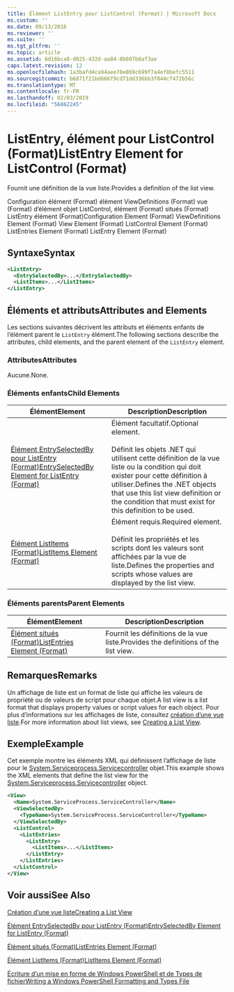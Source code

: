 ```yaml
---
title: Élément ListEntry pour ListControl (Format) | Microsoft Docs
ms.custom: ''
ms.date: 09/13/2016
ms.reviewer: ''
ms.suite: ''
ms.tgt_pltfrm: ''
ms.topic: article
ms.assetid: 6d16bca8-d025-432d-aa84-8b607b8af3ae
caps.latest.revision: 12
ms.openlocfilehash: 1a3bafd4ca94aee70e869c699f7a4ef8befc5511
ms.sourcegitcommit: b6871f21bd666f9cd71dd336bb3f844cf472b56c
ms.translationtype: MT
ms.contentlocale: fr-FR
ms.lasthandoff: 02/03/2019
ms.locfileid: "56862245"
---
```

# <a name="listentry-element-for-listcontrol-format"></a><span data-ttu-id="6963f-102">ListEntry, élément pour ListControl (Format)</span><span class="sxs-lookup"><span data-stu-id="6963f-102">ListEntry Element for ListControl (Format)</span></span>

<span data-ttu-id="6963f-103">Fournit une définition de la vue liste.</span><span class="sxs-lookup"><span data-stu-id="6963f-103">Provides a definition of the list view.</span></span>

<span data-ttu-id="6963f-104">Configuration élément (Format) élément ViewDefinitions (Format) vue (Format) d’élément objet ListControl, élément (Format) situés (Format) ListEntry élément (Format)</span><span class="sxs-lookup"><span data-stu-id="6963f-104">Configuration Element (Format) ViewDefinitions Element (Format) View Element (Format) ListControl Element (Format) ListEntries Element (Format) ListEntry Element (Format)</span></span>

## <a name="syntax"></a><span data-ttu-id="6963f-105">Syntaxe</span><span class="sxs-lookup"><span data-stu-id="6963f-105">Syntax</span></span>

```xml
<ListEntry>
  <EntrySelectedBy>...</EntrySelectedBy>
  <ListItems>...</ListItems>
</ListEntry>
```

## <a name="attributes-and-elements"></a><span data-ttu-id="6963f-106">Éléments et attributs</span><span class="sxs-lookup"><span data-stu-id="6963f-106">Attributes and Elements</span></span>

<span data-ttu-id="6963f-107">Les sections suivantes décrivent les attributs et éléments enfants de l’élément parent le `ListEntry` élément.</span><span class="sxs-lookup"><span data-stu-id="6963f-107">The following sections describe the attributes, child elements, and the parent element of the `ListEntry` element.</span></span>

### <a name="attributes"></a><span data-ttu-id="6963f-108">Attributes</span><span class="sxs-lookup"><span data-stu-id="6963f-108">Attributes</span></span>

<span data-ttu-id="6963f-109">Aucune.</span><span class="sxs-lookup"><span data-stu-id="6963f-109">None.</span></span>

### <a name="child-elements"></a><span data-ttu-id="6963f-110">Éléments enfants</span><span class="sxs-lookup"><span data-stu-id="6963f-110">Child Elements</span></span>

|<span data-ttu-id="6963f-111">Élément</span><span class="sxs-lookup"><span data-stu-id="6963f-111">Element</span></span>|<span data-ttu-id="6963f-112">Description</span><span class="sxs-lookup"><span data-stu-id="6963f-112">Description</span></span>|
|-------------|-----------------|
|[<span data-ttu-id="6963f-113">Élément EntrySelectedBy pour ListEntry (Format)</span><span class="sxs-lookup"><span data-stu-id="6963f-113">EntrySelectedBy Element for ListEntry (Format)</span></span>](./entryselectedby-element-for-listentry-for-listcontrol-format.md)|<span data-ttu-id="6963f-114">Élément facultatif.</span><span class="sxs-lookup"><span data-stu-id="6963f-114">Optional element.</span></span><br /><br /> <span data-ttu-id="6963f-115">Définit les objets .NET qui utilisent cette définition de la vue liste ou la condition qui doit exister pour cette définition à utiliser.</span><span class="sxs-lookup"><span data-stu-id="6963f-115">Defines the .NET objects that use this list view definition or the condition that must exist for this definition to be used.</span></span>|
|[<span data-ttu-id="6963f-116">Élément ListItems (Format)</span><span class="sxs-lookup"><span data-stu-id="6963f-116">ListItems Element (Format)</span></span>](./listitems-element-for-listentry-for-listcontrol-format.md)|<span data-ttu-id="6963f-117">Élément requis.</span><span class="sxs-lookup"><span data-stu-id="6963f-117">Required element.</span></span><br /><br /> <span data-ttu-id="6963f-118">Définit les propriétés et les scripts dont les valeurs sont affichées par la vue de liste.</span><span class="sxs-lookup"><span data-stu-id="6963f-118">Defines the properties and scripts whose values are displayed by the list view.</span></span>|

### <a name="parent-elements"></a><span data-ttu-id="6963f-119">Éléments parents</span><span class="sxs-lookup"><span data-stu-id="6963f-119">Parent Elements</span></span>

|<span data-ttu-id="6963f-120">Élément</span><span class="sxs-lookup"><span data-stu-id="6963f-120">Element</span></span>|<span data-ttu-id="6963f-121">Description</span><span class="sxs-lookup"><span data-stu-id="6963f-121">Description</span></span>|
|-------------|-----------------|
|[<span data-ttu-id="6963f-122">Élément situés (Format)</span><span class="sxs-lookup"><span data-stu-id="6963f-122">ListEntries Element (Format)</span></span>](./listentries-element-for-listcontrol-format.md)|<span data-ttu-id="6963f-123">Fournit les définitions de la vue liste.</span><span class="sxs-lookup"><span data-stu-id="6963f-123">Provides the definitions of the list view.</span></span>|

## <a name="remarks"></a><span data-ttu-id="6963f-124">Remarques</span><span class="sxs-lookup"><span data-stu-id="6963f-124">Remarks</span></span>

<span data-ttu-id="6963f-125">Un affichage de liste est un format de liste qui affiche les valeurs de propriété ou de valeurs de script pour chaque objet.</span><span class="sxs-lookup"><span data-stu-id="6963f-125">A list view is a list format that displays property values or script values for each object.</span></span> <span data-ttu-id="6963f-126">Pour plus d’informations sur les affichages de liste, consultez [création d’une vue liste](./creating-a-list-view.md).</span><span class="sxs-lookup"><span data-stu-id="6963f-126">For more information about list views, see [Creating a List View](./creating-a-list-view.md).</span></span>

## <a name="example"></a><span data-ttu-id="6963f-127">Exemple</span><span class="sxs-lookup"><span data-stu-id="6963f-127">Example</span></span>

<span data-ttu-id="6963f-128">Cet exemple montre les éléments XML qui définissent l’affichage de liste pour le [System.Serviceprocess.Servicecontroller](/dotnet/api/System.ServiceProcess.ServiceController) objet.</span><span class="sxs-lookup"><span data-stu-id="6963f-128">This example shows the XML elements that define the list view for the [System.Serviceprocess.Servicecontroller](/dotnet/api/System.ServiceProcess.ServiceController) object.</span></span>

```xml
<View>
  <Name>System.ServiceProcess.ServiceController</Name>
  <ViewSelectedBy>
    <TypeName>System.ServiceProcess.ServiceController</TypeName>
  </ViewSelectedBy>
  <ListControl>
    <ListEntries>
      <ListEntry>
        <ListItems>...</ListItems>
      </ListEntry>
    </ListEntries>
  </ListControl>
</View>
```

## <a name="see-also"></a><span data-ttu-id="6963f-129">Voir aussi</span><span class="sxs-lookup"><span data-stu-id="6963f-129">See Also</span></span>

[<span data-ttu-id="6963f-130">Création d’une vue liste</span><span class="sxs-lookup"><span data-stu-id="6963f-130">Creating a List View</span></span>](./creating-a-list-view.md)

[<span data-ttu-id="6963f-131">Élément EntrySelectedBy pour ListEntry (Format)</span><span class="sxs-lookup"><span data-stu-id="6963f-131">EntrySelectedBy Element for ListEntry (Format)</span></span>](./entryselectedby-element-for-listentry-for-listcontrol-format.md)

[<span data-ttu-id="6963f-132">Élément situés (Format)</span><span class="sxs-lookup"><span data-stu-id="6963f-132">ListEntries Element (Format)</span></span>](./listentries-element-for-listcontrol-format.md)

[<span data-ttu-id="6963f-133">Élément ListItems (Format)</span><span class="sxs-lookup"><span data-stu-id="6963f-133">ListItems Element (Format)</span></span>](./listitems-element-for-listentry-for-listcontrol-format.md)

[<span data-ttu-id="6963f-134">Écriture d’un mise en forme de Windows PowerShell et de Types de fichier</span><span class="sxs-lookup"><span data-stu-id="6963f-134">Writing a Windows PowerShell Formatting and Types File</span></span>](./writing-a-powershell-formatting-file.md)

